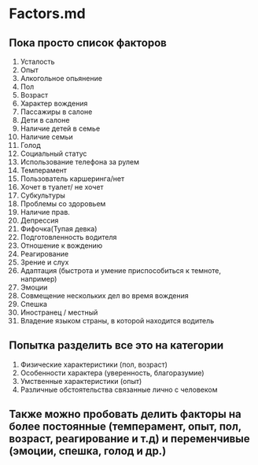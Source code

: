# Factors.md

## Пока просто список факторов

1. Усталость
2. Опыт
3. Алкогольное опьянение
4. Пол
5. Возраст
6. Характер вождения
7. Пассажиры в салоне
8. Дети в салоне
9. Наличие детей в семье
10. Наличие семьи
11. Голод
12. Социальный статус
13. Использование телефона за рулем
14. Темперамент
15. Пользователь каршеринга/нет
16. Хочет в туалет/ не хочет
17. Субкультуры
18. Проблемы со здоровьем
19. Наличие прав.
20. Депрессия
21. Фифочка(Тупая девка)
22. Подготовленность водителя
23. Отношение к вождению
24. Реагирование
25. Зрение и слух
26. Адаптация (быстрота и умение приспособиться к темноте, например)
27. Эмоции
28. Совмещение нескольких дел во время вождения
29. Спешка
30. Иностранец / местный
31. Владение языком страны, в которой находится водитель


## Попытка разделить все это на категории

1. Физические характеристики (пол, возраст)
2. Особенности характера (уверенность, благоразумие)
3. Умственные характеристики (опыт)
4. Различные обстоятельства связанные лично с человеком

## Также можно пробовать делить факторы на более постоянные (темперамент, опыт, пол, возраст, реагирование и т.д) и переменчивые (эмоции, спешка, голод и др.)
